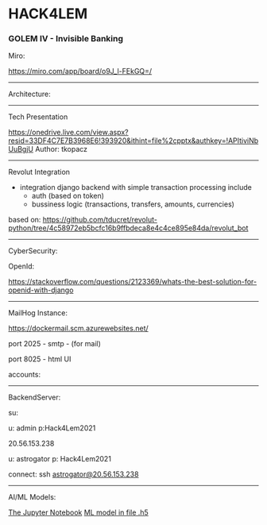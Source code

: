 # HACK4LEM

### GOLEM IV - Invisible Banking


Miro:

https://miro.com/app/board/o9J_l-FEkGQ=/

____
Architecture:


____
Tech Presentation

https://onedrive.live.com/view.aspx?resid=33DF4C7E7B3968E6!393920&ithint=file%2cpptx&authkey=!APItiviNbUuBgjU
Author: tkopacz
____

Revolut Integration

 - integration django backend with simple transaction processing include
   - auth (based on token)
    - bussiness logic (transactions, transfers, amounts, currencies)

based on: https://github.com/tducret/revolut-python/tree/4c58972eb5bcfc16b9ffbdeca8e4c4ce895e84da/revolut_bot
___

CyberSecurity:

OpenId:

https://stackoverflow.com/questions/2123369/whats-the-best-solution-for-openid-with-django

___

MailHog Instance:

https://dockermail.scm.azurewebsites.net/

port 2025 - smtp - (for mail)

port 8025 - html UI

accounts:


____

BackendServer:

su:

u: admin
p:Hack4Lem2021


20.56.153.238

u: astrogator
p: Hack4Lem2021

connect: ssh astrogator@20.56.153.238

____

AI/ML Models:

[The Jupyter Notebook](ml/hack4lem.ipynb)
[ML model in file .h5](ml/saved_model/hack4lem.h5)